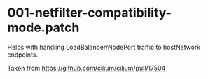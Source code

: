 # 001-netfilter-compatibility-mode.patch

Helps with handling LoadBalancer/NodePort traffic to hostNetwork endpoints.

Taken from https://github.com/cilium/cilium/pull/17504
